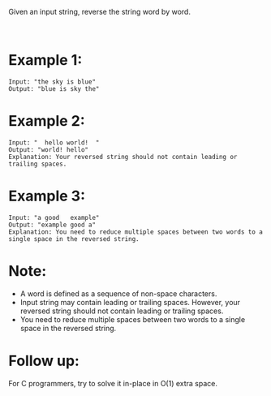 Given an input string, reverse the string word by word.

 

# Example 1:
```
Input: "the sky is blue"
Output: "blue is sky the"
```
# Example 2:
```
Input: "  hello world!  "
Output: "world! hello"
Explanation: Your reversed string should not contain leading or trailing spaces.
```
# Example 3:
```
Input: "a good   example"
Output: "example good a"
Explanation: You need to reduce multiple spaces between two words to a single space in the reversed string.
```

# Note:

- A word is defined as a sequence of non-space characters.
- Input string may contain leading or trailing spaces. However, your reversed string should not contain leading or trailing spaces.
- You need to reduce multiple spaces between two words to a single space in the reversed string.
 

# Follow up:

For C programmers, try to solve it in-place in O(1) extra space.
